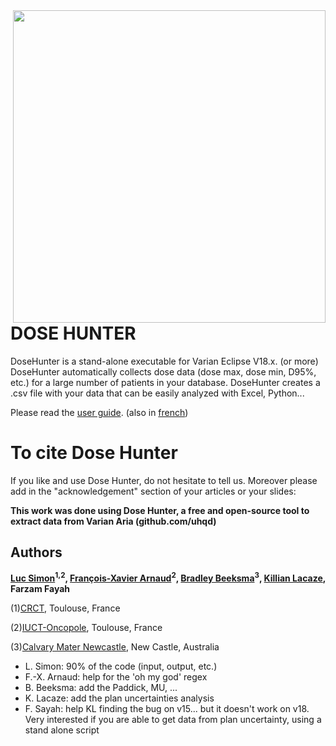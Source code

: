 
<img src="fisherMan4.png" width="500" align="right">


# DOSE HUNTER


DoseHunter is a stand-alone executable for Varian Eclipse V18.x. (or more) DoseHunter automatically collects dose data (dose max, dose min, D95\%, etc.) for a large number of patients in your database. DoseHunter creates a .csv file with your data that can be easily analyzed with Excel, Python...

 Please read the [user guide](https://github.com/uhqd/DoseHunter/blob/master/myDoseHunter/Dose%20Hunter%20-%20USERGUIDE.pdf). (also in [french](https://github.com/uhqd/DoseHunter/blob/master/myDoseHunter/Dose_Hunter_User_Guide__french_.pdf))

# To cite Dose Hunter
If you like and use Dose Hunter, do not hesitate to tell us. Moreover please add in the "acknowledgement" section of your articles or your slides:

**This work was done using Dose Hunter, a free and open-source tool to extract data from Varian Aria (github.com/uhqd)**


## Authors

**[Luc Simon](https://github.com/uhqd/)<sup>1,2</sup>, [François-Xavier Arnaud](https://github.com/fxarnaud/)<sup>2</sup>, [Bradley Beeksma](https://github.com/BradBeeksma)<sup>3</sup>, [Killian Lacaze](https://github.com/lacazek), Farzam Fayah**

(1)[CRCT](https://www.crct-inserm.fr/), Toulouse, France

(2)[IUCT-Oncopole](https://www.iuct-oncopole.fr/), Toulouse, France

(3)[Calvary Mater Newcastle](https://www.calvarycare.org.au/public-hospital-mater-newcastle/), New Castle, Australia


- L. Simon: 90% of the code (input, output, etc.)
- F.-X. Arnaud: help for the 'oh my god' regex 
- B. Beeksma: add the Paddick, MU, ... 
- K. Lacaze: add the plan uncertainties analysis
- F. Sayah: help KL finding the bug on v15... but it doesn't work on v18. Very interested if you are able to get data from plan uncertainty, using a stand alone script




